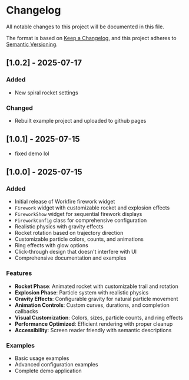 # Changelog

All notable changes to this project will be documented in this file.

The format is based on [Keep a Changelog](https://keepachangelog.com/en/1.0.0/),
and this project adheres to [Semantic Versioning](https://semver.org/spec/v2.0.0.html).

## [1.0.2] - 2025-07-17

### Added
- New spiral rocket settings

### Changed
- Rebuilt example project and uploaded to github pages

## [1.0.1] - 2025-07-15
- fixed demo lol

## [1.0.0] - 2025-07-15

### Added
- Initial release of Workfire firework widget
- `Firework` widget with customizable rocket and explosion effects
- `FireworkShow` widget for sequential firework displays
- `FireworkConfig` class for comprehensive configuration
- Realistic physics with gravity effects
- Rocket rotation based on trajectory direction
- Customizable particle colors, counts, and animations
- Ring effects with glow options
- Click-through design that doesn't interfere with UI
- Comprehensive documentation and examples

### Features
- **Rocket Phase**: Animated rocket with customizable trail and rotation
- **Explosion Phase**: Particle system with realistic physics
- **Gravity Effects**: Configurable gravity for natural particle movement
- **Animation Controls**: Custom curves, durations, and completion callbacks
- **Visual Customization**: Colors, sizes, particle counts, and ring effects
- **Performance Optimized**: Efficient rendering with proper cleanup
- **Accessibility**: Screen reader friendly with semantic descriptions

### Examples
- Basic usage examples
- Advanced configuration examples
- Complete demo application
